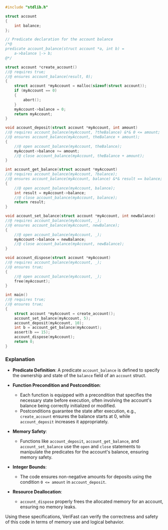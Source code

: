 ```c
#include "stdlib.h"

struct account
{
    int balance;
};

// Predicate declaration for the account balance
/*@
predicate account_balance(struct account *a, int b) =
    a->balance |-> b;
@*/

struct account *create_account()
//@ requires true;
//@ ensures account_balance(result, 0);
{
    struct account *myAccount = malloc(sizeof(struct account));
    if (myAccount == 0)
    {
        abort();
    }
    myAccount->balance = 0;
    return myAccount;
}

void account_deposit(struct account *myAccount, int amount)
//@ requires account_balance(myAccount, ?theBalance) &*& 0 <= amount;
//@ ensures account_balance(myAccount, theBalance + amount);
{
    //@ open account_balance(myAccount, theBalance);
    myAccount->balance += amount;
    //@ close account_balance(myAccount, theBalance + amount);
}

int account_get_balance(struct account *myAccount)
//@ requires account_balance(myAccount, ?balance);
//@ ensures account_balance(myAccount, balance) &*& result == balance;
{
    //@ open account_balance(myAccount, balance);
    int result = myAccount->balance;
    //@ close account_balance(myAccount, balance);
    return result;
}

void account_set_balance(struct account *myAccount, int newBalance)
//@ requires account_balance(myAccount, _);
//@ ensures account_balance(myAccount, newBalance);
{
    //@ open account_balance(myAccount, _);
    myAccount->balance = newBalance;
    //@ close account_balance(myAccount, newBalance);
}

void account_dispose(struct account *myAccount)
//@ requires account_balance(myAccount, _);
//@ ensures true;
{
    //@ open account_balance(myAccount, _);
    free(myAccount);
}

int main()
//@ requires true;
//@ ensures true;
{
    struct account *myAccount = create_account();
    account_set_balance(myAccount, 5);
    account_deposit(myAccount, 10);
    int b = account_get_balance(myAccount);
    assert(b == 15);
    account_dispose(myAccount);
    return 0;
}
```

### Explanation

- **Predicate Definition**: A predicate `account_balance` is defined to specify the ownership and state of the `balance` field of an `account` struct.
  
- **Function Precondition and Postcondition**: 
  - Each function is equipped with a precondition that specifies the necessary state before execution, often involving the account's balance being correctly initialized or modified.
  - Postconditions guarantee the state after execution, e.g., `create_account` ensures the balance starts at 0, while `account_deposit` increases it appropriately.

- **Memory Safety**:
  - Functions like `account_deposit`, `account_get_balance`, and `account_set_balance` use the `open` and `close` statements to manipulate the predicates for the account's balance, ensuring memory safety.

- **Integer Bounds**:
  - The code ensures non-negative amounts for deposits using the condition `0 <= amount` in `account_deposit`.

- **Resource Deallocation**:
  - `account_dispose` properly frees the allocated memory for an account, ensuring no memory leaks.
  
Using these specifications, VeriFast can verify the correctness and safety of this code in terms of memory use and logical behavior.
